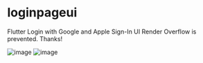 # loginpageui
Flutter Login with Google and Apple Sign-In UI
Render Overflow is prevented. Thanks!

![image](https://user-images.githubusercontent.com/105510768/219921695-7c7d955d-0c57-4552-85c1-d4d1ba79dd51.png)
![image](https://user-images.githubusercontent.com/105510768/219921708-3cd6ffa8-80bb-4fc2-a51a-f73a2bd08561.png)

